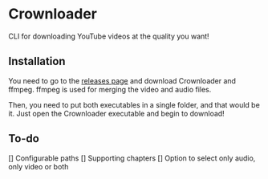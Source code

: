 # Crownloader

CLI for downloading YouTube videos at the quality you want!

## Installation

You need to go to the [releases page](https://github.com/anventec/crownloader/releases) and download Crownloader and ffmpeg. ffmpeg is used for merging the video and audio files.

Then, you need to put both executables in a single folder, and that would be it. Just open the Crownloader executable and begin to download!

## To-do

[] Configurable paths
[] Supporting chapters
[] Option to select only audio, only video or both